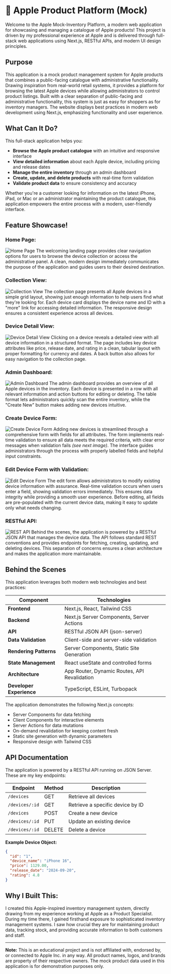 # 🍎 Apple Product Platform (Mock)

Welcome to the Apple Mock-Inventory Platform, a modern web application for showcasing and managing a catalogue of Apple products! This project is driven by my professional experience at Apple and is delivered through full-stack web applications using Next.js, RESTful APIs, and modern UI design principles.

## Purpose

This application is a mock product management system for Apple products that combines a public-facing catalogue with administrative functionality. Drawing inspiration from real-world retail systems, it provides a platform for browsing the latest Apple devices while allowing administrators to control product listings. Built with a clear separation of public-facing and administrative functionality, this system is just as easy for shoppers as for inventory managers. The website displays best practices in modern web development using Next.js, emphasizing functionality and user experience.

## What Can It Do?

This full-stack application helps you:
- **Browse the Apple product catalogue** with an intuitive and responsive interface
- **View detailed information** about each Apple device, including pricing and release dates
- **Manage the entire inventory** through an admin dashboard
- **Create, update, and delete products** with real-time form validation
- **Validate product data** to ensure consistency and accuracy

Whether you're a customer looking for information on the latest iPhone, iPad, or Mac or an administrator maintaining the product catalogue, this application empowers the entire process with a modern, user-friendly interface.

## Feature Showcase!

### Home Page:
![Home Page](screenshots/home_page.png)
The welcoming landing page provides clear navigation options for users to browse the device collection or access the administrative panel. A clean, modern design immediately communicates the purpose of the application and guides users to their desired destination.

### Collection View:
![Collection View](screenshots/collection_view.png)
The collection page presents all Apple devices in a simple grid layout, showing just enough information to help users find what they're looking for. Each device card displays the device name and ID with a "more" link for accessing detailed information. The responsive design ensures a consistent experience across all devices.

### Device Detail View:
![Device Detail View](screenshots/device_detail.png)
Clicking on a device reveals a detailed view with all device information in a structured format. The page includes key device attributes like price, release date, and rating in a clean, tabular layout with proper formatting for currency and dates. A back button also allows for easy navigation to the collection page.

### Admin Dashboard:
![Admin Dashboard](screenshots/admin_dashboard.png)
The admin dashboard provides an overview of all Apple devices in the inventory. Each device is presented in a row with all relevant information and action buttons for editing or deleting. The table format lets administrators quickly scan the entire inventory, while the "Create New" button makes adding new devices intuitive.

### Create Device Form:
![Create Device Form](screenshots/create_form.png)
Adding new devices is streamlined through a comprehensive form with fields for all attributes. The form implements real-time validation to ensure all data meets the required criteria, with clear error messages when validation fails *(see next image)*. The interface guides administrators through the process with properly labelled fields and helpful input constraints.

### Edit Device Form with Validation:
![Edit Device Form](screenshots/edit_form.png)
The edit form allows administrators to modify existing device information with assurance. Real-time validation occurs when users enter a field, showing validation errors immediately. This ensures data integrity while providing a smooth user experience. Before editing, all fields are pre-populated with the current device data, making it easy to update only what needs changing.

### RESTful API:
![REST API](screenshots/rest_api.png)
Behind the scenes, the application is powered by a RESTful JSON API that manages the device data. The API follows standard REST conventions and provides endpoints for fetching, creating, updating, and deleting devices. This separation of concerns ensures a clean architecture and makes the application more maintainable.

## Behind the Scenes

This application leverages both modern web technologies and best practices:

| Component | Technologies |
|-----------|-------------|
| **Frontend** | Next.js, React, Tailwind CSS |
| **Backend** | Next.js Server Components, Server Actions |
| **API** | RESTful JSON API (json-server) |
| **Data Validation** | Client-side and server-side validation |
| **Rendering Patterns** | Server Components, Static Site Generation |
| **State Management** | React useState and controlled forms |
| **Architecture** | App Router, Dynamic Routes, API Revalidation |
| **Developer Experience** | TypeScript, ESLint, Turbopack |

The application demonstrates the following Next.js concepts:
- Server Components for data fetching
- Client Components for interactive elements
- Server Actions for data mutations
- On-demand revalidation for keeping content fresh
- Static site generation with dynamic parameters
- Responsive design with Tailwind CSS

## API Documentation

The application is powered by a RESTful API running on JSON Server. These are my key endpoints:

| Endpoint | Method | Description |
|----------|--------|-------------|
| `/devices` | GET | Retrieve all devices |
| `/devices/:id` | GET | Retrieve a specific device by ID |
| `/devices` | POST | Create a new device |
| `/devices/:id` | PUT | Update an existing device |
| `/devices/:id` | DELETE | Delete a device |

**Example Device Object:**
```json
{
  "id": "1",
  "device_name": "iPhone 16",
  "price": 1129.00,
  "release_date": "2024-09-20",
  "rating": 4.8
}
```
## Why I Built This:

I created this Apple-inspired inventory management system, directly drawing from my experience working at Apple as a Product Specialist. During my time there, I gained firsthand exposure to sophisticated inventory management systems. I saw how crucial they are for maintaining product data, tracking stock, and providing accurate information to both customers and staff.

---

**Note:** This is an educational project and is not affiliated with, endorsed by, or connected to Apple Inc. in any way. All product names, logos, and brands are property of their respective owners. The mock product data used in this application is for demonstration purposes only.
